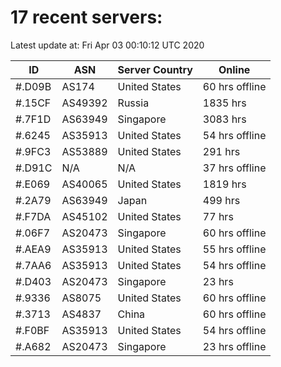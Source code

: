 # 17 recent servers:

Latest update at: Fri Apr 03 00:10:12 UTC 2020

| ID | ASN | Server Country | Online |
| -- | --- | -------------- | ------ |
| #.D09B | AS174 | United States | 60 hrs offline |
| #.15CF | AS49392 | Russia | 1835 hrs |
| #.7F1D | AS63949 | Singapore | 3083 hrs |
| #.6245 | AS35913 | United States | 54 hrs offline |
| #.9FC3 | AS53889 | United States | 291 hrs |
| #.D91C | N/A | N/A | 37 hrs offline |
| #.E069 | AS40065 | United States | 1819 hrs |
| #.2A79 | AS63949 | Japan | 499 hrs |
| #.F7DA | AS45102 | United States | 77 hrs |
| #.06F7 | AS20473 | Singapore | 60 hrs offline |
| #.AEA9 | AS35913 | United States | 55 hrs offline |
| #.7AA6 | AS35913 | United States | 54 hrs offline |
| #.D403 | AS20473 | Singapore | 23 hrs |
| #.9336 | AS8075 | United States | 60 hrs offline |
| #.3713 | AS4837 | China | 60 hrs offline |
| #.F0BF | AS35913 | United States | 54 hrs offline |
| #.A682 | AS20473 | Singapore | 23 hrs offline |


